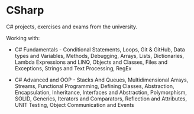 # CSharp
C# projects, exercises and exams from the university.

Working with:

- C# Fundamentals - 
Conditional Statements, Loops, Git & GitHub, Data types and Variables, Methods, Debugging, Arrays, Lists, Dictionaries, Lambda Expressions and LINQ, Objects and Classes, Files and Exceptions, Strings and Text Processing, RegEx

- C# Advanced and OOP - 
Stacks And Queues, Multidimensional Arrays, Streams, Functional Programming, Defining Classes, Abstraction, Encapsulation, Inheritance, Interfaces and Abstraction, Polymorphism, SOLID, Generics, Iterators and Comparators, Reflection and Attributes, UNIT Testing, Object Communication and Events
